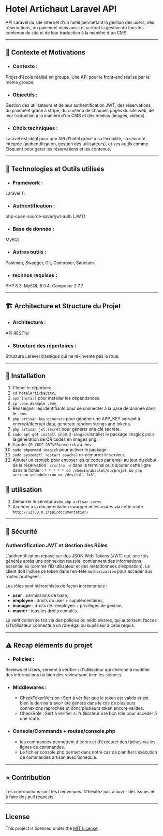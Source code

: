 # Hotel Artichaut Laravel API

API Laravel du site internet d'un hotel permettant la gestion des users, des réservations, du paiement mais aussi et surtout la gestion de tous les contenus du site et de leur traduction à la manière d'un CMS.

---

## :dart: Contexte et Motivations 

- ### Contexte : 
Projet d'école réalisé en groupe. Une API pour le front-end réalisé par le même groupe.

- ### Objectifs :
Gestion des utilisateurs et de leur authentification JWT, des réservations, du paiement grâce à stripe, du contenu de chaques pages du site web, de leur traduction à la manière d'un CMS et des médias (images, vidéos).

- ### Choix techniques :
Laravel est idéal pour une API d'hôtel grâce à sa flexibilité, sa sécurité intégrée (authentification,
gestion des utilisateurs), et ses outils comme Eloquent pour gérer les réservations et les contenus.


---

## :wrench: Technologies et Outils utilisés 

- ### Framework :
Laravel 11

- ### Authentification : 
php-open-source-saver/jwt-auth (JWT)

- ### Base de donnée : 
MySQL

- ### Autres outils : 
Postman, Swagger, Git, Composer, Sanctum.

- ### technos requises :
PHP 8.3, MySQL 8.0.4, Composer 2.7.7

---

## :building_construction: Architecture et Structure du Projet 

- ### Architecture :
API RESTful

- ### Structure des répertoires : 
Structure Laravel classique qui ne ré-invente pas la roue.

---

## :rocket: Installation

1. Cloner le répertoire.
2. `cd hotelArtichautAPI`
3. `npm install` pour installer les dépendances.
4. `cp .env.example .env`
5. Renseigner les identifiants pour se connecter à la base de donnée dans le `.env`.
6. `php artisan key:generate` pour générer une APP_KEY servant à encrypt/decrypt data, generate random strings and tokens.
6. `php artisan jwt:secret` pour générer une clé secrète.
7. `sudo apt-get install php8.3-imagick`Installer le package imagick pour la génération de QR codes en images png :
8. Ajouter `QR_CODE_DRIVER=imagick` au .env 
8. `sudo phpenmod imagick` pour activer le package.
9. `sudo systemctl restart apache2` re-démarrer le serveur.
10. Ajouter un cronjob pour envoyer les qr codes par email au jour du début de la réservation : `crontab -e` dans le terminal puis ajouter cette ligne dans le fichier : `* * * * * cd /chemin/absolut/du/projet && php artisan schedule:run >> /dev/null 2>&1`


## :scroll: utilisation

1. Démarrer le serveur avec `php artisan serve`.
2. Accéder à la documentation swagger et les routes via cette route `http://127.0.0.1/api/documentation/`

---

## :construction: Sécurité

### Authentification JWT et Gestion des Rôles

L’authentification repose sur des JSON Web Tokens (JWT) qui, une fois générés après une connexion réussie, contiennent des informations essentielles (comme l’ID utilisateur et des métadonnées d’expiration). Le client doit inclure ce token dans l’en-tête `Authorization` pour accéder aux routes protégées.

Les rôles sont hiérarchisés de façon incrémentale :
- **user** : permissions de base,
- **employee** : droits du user + supplémentaires,
- **manager** : droits de l’employee + privilèges de gestion,
- **master** : tous les droits cumulés.

La vérification se fait via des policies ou middlewares, qui autorisent l’accès si l’utilisateur connecté a un rôle égal ou supérieur à celui requis.

---
## :warning: Récap éléments du projet

- ### Policies : 
Reviews et Users, servent à vérifier si l'utilisateur qui cherche à modifier des informations ou bien des review sont bien les siennes.

- ### Middlewares :
  - CheckTokenVersion : Sert à vérifier que le token est valide et est bien le dernier à avoir été généré dans le cas de plusieurs connexions raprochée et donc plusieurs token encore valides.
  - CheckRole : Sert à vérifier si l'utilisateur à le bon role pour accéder à une route.

- ### Console/Commands + routes/console.php
  - les commandes permettent d'écrire et d'éxécuter des tâches via les lignes de commandes. 
  - Le fichier console.php permet dans notre cas de planifier l'éxécution de commandes artisan avec Schedule.

---

## :star: Contribution

Les contributions sont les bienvenues. N'hésitez pas à ouvrir des issues et à faire des pull requests.

---

## License

This project is licensed under the [MIT License](LICENSE).

